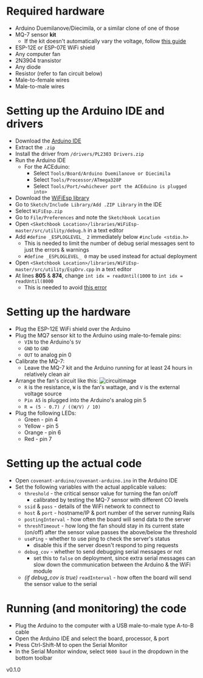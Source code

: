 # Required hardware
- Arduino Duemilanove/Diecimila, or a similar clone of one of those
- MQ-7 sensor **kit**
  - If the kit doesn't automatically vary the voltage, follow [this guide](http://www.instructables.com/id/Arduino-CO-Monitor-Using-MQ-7-Sensor/)
- ESP-12E or ESP-07E WiFi shield
- Any computer fan
- 2N3904 transistor
- Any diode
- Resistor (refer to fan circuit below)
- Male-to-female wires
- Male-to-male wires


# Setting up the Arduino IDE and drivers
- Download the [Arduino IDE](https://github.com/e-Gizmo/Arduino-1.8.5-IDE-Windows/archive/master.zip)
- Extract the `.zip`
- Install the driver from `/drivers/PL2303 Drivers.zip`
- Run the Arduino IDE
  - For the ACEduino:
     - Select `Tools/Board/Arduino Duemilanove or Diecimila`
     - Select `Tools/Processor/ATmega328P`
     - Select `Tools/Port/<whichever port the ACEduino is plugged into>`
- Download the [WiFiEsp library](https://github.com/bportaluri/WiFiEsp/archive/master.zip)
- Go to `Sketch/Include Library/Add .ZIP Library` in the IDE
- Select `WiFiEsp.zip`
- Go to `File/Preferences` and note the `Sketchbook Location`
- Open `<Sketchbook Location>/libraries/WiFiEsp-master/src/utility/debug.h` in a text editor
- Add `#define _ESPLOGLEVEL_ 2` immediately below `#include <stdio.h>`
  - This is needed to limit the number of debug serial messages sent to just the errors & warnings
  - `#define _ESPLOGLEVEL_ 0` may be used instead for actual deployment
- Open `<Sketchbook Location>/libraries/WiFiEsp-master/src/utility/EspDrv.cpp` in a text editor
- At lines **805** & **874**, change `int idx = readUntil(1000` to `int idx = readUntil(8000`
  - This is needed to avoid [this error](https://github.com/bportaluri/WiFiEsp/issues/111)

# Setting up the hardware
- Plug the ESP-12E WiFi shield over the Arduino
- Plug the MQ7 sensor kit to the Arduino using male-to-female pins:
  - `VIN` to the Arduino's `5V`
  - `GND` to `GND`
  - `OUT` to analog pin 0
- Calibrate the MQ-7:
  - Leave the MQ-7 kit and the Arduino running for at least 24 hours in relatively clean air
- Arrange the fan's circuit like this:
  ![circuitimage](https://i.imgur.com/sNUUjAt.png)
  - `R` is the resistance, `W` is the fan's wattage, and `V` is the external voltage source
  - `Pin A5` is plugged into the Arduino's analog pin 5
  - `R = (5 - 0.7) / ((W/V) / 10)`
- Plug the following LEDs:
  - Green - pin 4
  - Yellow - pin 5
  - Orange - pin 6
  - Red - pin 7

# Setting up the actual code
- Open `covenant-arduino/covenant-arduino.ino` in the Arduino IDE
- Set the following variables with the actual applicable values:
    - `threshold` - the critical sensor value for turning the fan on/off
       - calibrated by testing the MQ-7 sensor with different CO levels
    - `ssid` & `pass` - details of the WiFi network to connect to
    - `host` & `port` - hostname/IP & port number of the server running Rails
    - `postingInterval` - how often the board will send data to the server
    - `threshTimeout` - how long the fan should stay in its current state (on/off) after the sensor value passes the above/below the threshold
    - `usePing` - whether to use ping to check the server's status
        - disable this if the server doesn't respond to ping requests
	- `debug_cov` - whether to send debugging serial messages or not
		- set this to `false` on deployment, since extra serial messages can slow down the communication
between the Arduino & the WiFi module 
    - *(if debug_cov is true)* `readInterval` - how often the board will send the sensor value to the serial

# Running (and monitoring) the code
- Plug the Arduino to the computer with a USB male-to-male type A-to-B cable
- Open the Arduino IDE and select the board, processor, & port
- Press Ctrl-Shift-M to open the Serial Monitor
- In the Serial Monitor window, select `9600 baud` in the dropdown in the bottom toolbar

v0.1.0
